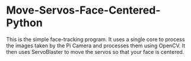 # Move-Servos-Face-Centered-Python

This is the simple face-tracking program. It uses a single core to process the images taken by the Pi Camera and processes them using OpenCV. It then uses ServoBlaster to move the servos so that your face is centered.
